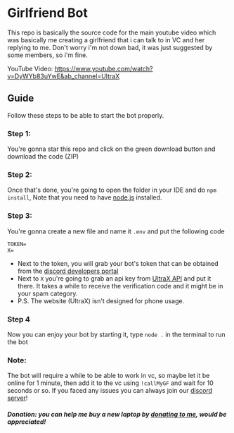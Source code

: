# Girlfriend Bot
This repo is basically the source code for the main youtube video which was basically me creating a girlfriend that i can talk to in VC and her replying to me. Don't worry i'm not down bad, it was just suggested by some members, so i'm fine.

YouTube Video: https://www.youtube.com/watch?v=DyWYb83uYwE&ab_channel=UltraX

## Guide
Follow these steps to be able to start the bot properly.

### Step 1:
You're gonna star this repo and click on the green download button and download the code (ZIP)

### Step 2: 
Once that's done, you're going to open the folder in your IDE and do `npm install`, Note that you need to have [node.js](https://nodejs.org/en/) installed.

### Step 3: 
You're gonna create a new file and name it `.env` and put the following code
```env
TOKEN=
X=
```
- Next to the token, you will grab your bot's token that can be obtained from the [discord developers portal](https://discord.com/developers/applications)
- Next to `X` you're going to grab an api key from [UltraX API](https://ultrax-yt.com) and put it there. It takes a while to receive the verification code and it might be in your spam category.
- P.S. The website (UltraX) isn't designed for phone usage.

### Step 4
Now you can enjoy your bot by starting it, type `node .` in the terminal to run the bot

### Note:
The bot will require a while to be able to work in vc, so maybe let it be online for 1 minute, then add it to the vc using `!callMyGF` and wait for 10 seconds or so. If you faced any issues you can always join our [discord server](https://ultrax-yt.com/discord)!

##### Donation: _you can help me buy a new laptop by [donating to me](https://ultrax-yt.com/paypal), would be appreciated!_
